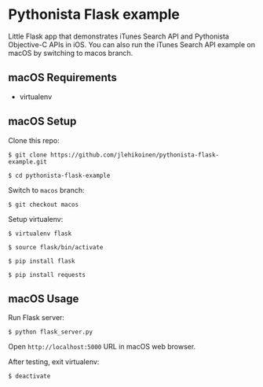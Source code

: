 # Pythonista Flask example

Little Flask app that demonstrates iTunes Search API and Pythonista Objective-C APIs in iOS. You can also run the iTunes Search API example on macOS by switching to macos branch.

## macOS Requirements

* virtualenv

## macOS Setup

Clone this repo:

`$ git clone https://github.com/jlehikoinen/pythonista-flask-example.git`

`$ cd pythonista-flask-example`

Switch to `macos` branch:

`$ git checkout macos`

Setup virtualenv:

`$ virtualenv flask`

`$ source flask/bin/activate`

`$ pip install flask`

`$ pip install requests`

## macOS Usage

Run Flask server:

`$ python flask_server.py`

Open `http://localhost:5000` URL in macOS web browser.

After testing, exit virtualenv:

`$ deactivate`
